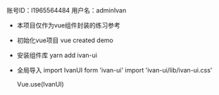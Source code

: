 
账号ID：l1965564484
用户名：adminIvan
 
- 本项目仅作为vue组件封装的练习参考
 
- 初始化vue项目
    vue created demo
 
- 安装组件库
    yarn add ivan-ui
 
- 全局导入
    import IvanUI form 'ivan-ui'
    import 'ivan-ui/lib/ivan-ui.css'
 
    Vue.use(IvanUI)
